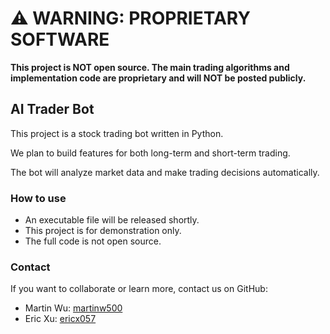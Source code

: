 # ⚠️ **WARNING: PROPRIETARY SOFTWARE**

**This project is NOT open source. The main trading algorithms and implementation code are proprietary and will NOT be posted publicly.**


## AI Trader Bot

This project is a stock trading bot written in Python.

We plan to build features for both long-term and short-term trading.

The bot will analyze market data and make trading decisions automatically.



### How to use

- An executable file will be released shortly.
- This project is for demonstration only.
- The full code is not open source.


### Contact

If you want to collaborate or learn more, contact us on GitHub:  
- Martin Wu: [martinw500](https://github.com/martinw500)  
- Eric Xu: [ericx057](https://github.com/ericx057)  
